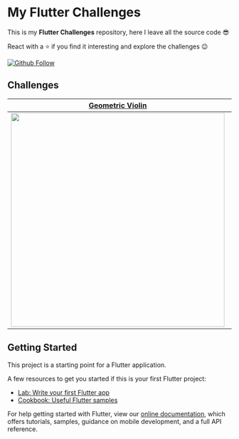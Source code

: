 # My Flutter Challenges

This is my **Flutter Challenges** repository, here I leave all the source code 😎

React with a ⭐️ if you find it interesting and explore the challenges 😉

[![Github Follow](https://img.shields.io/github/followers/zaumaiano?style=social)](https://github.com/zaumaiano)

## Challenges

| [Geometric Violin](https://github.com/zaumaiano/my-flutter-challenges/blob/main/geometric_violin/lib/app.dart) | [GameBoy Illustration](https://github.com/zaumaiano/my-flutter-challenges/blob/main/gameboy/lib/app.dart) | [Flashlight Password](https://github.com/zaumaiano/my-flutter-challenges/blob/main/flashlight_password/lib/app.dart) |
| ------------- | ------------- | ------------- |
| <img src="https://github.com/zaumaiano/my-flutter-challenges/tree/main/geometric_violin/assets/screenshot.png" height="480"> | <img src="https://github.com/zaumaiano/my-flutter-challenges/tree/main/gameboy/assets/screenshot.png" height="480"> | <img src="https://github.com/zaumaiano/my-flutter-challenges/tree/main/flashlight_password/assets/screenshot.png" height="480"> |

## Getting Started

This project is a starting point for a Flutter application.

A few resources to get you started if this is your first Flutter project:

- [Lab: Write your first Flutter app](https://flutter.io/docs/get-started/codelab)
- [Cookbook: Useful Flutter samples](https://flutter.io/docs/cookbook)

For help getting started with Flutter, view our 
[online documentation](https://flutter.io/docs), which offers tutorials, 
samples, guidance on mobile development, and a full API reference.
